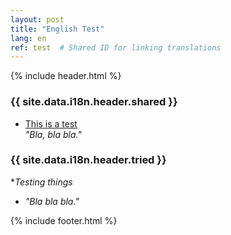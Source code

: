 ```yaml
---
layout: post
title: "English Test"
lang: en
ref: test  # Shared ID for linking translations
---
```


{% include header.html %}

### {{ site.data.i18n.header.shared }}
- [This is a test](https://news.ycombinator.com/item?id=123)  
  *"Bla, bla bla."*

### {{ site.data.i18n.header.tried }}
**Testing things*  
- *"Bla bla bla."*

{% include footer.html %}
